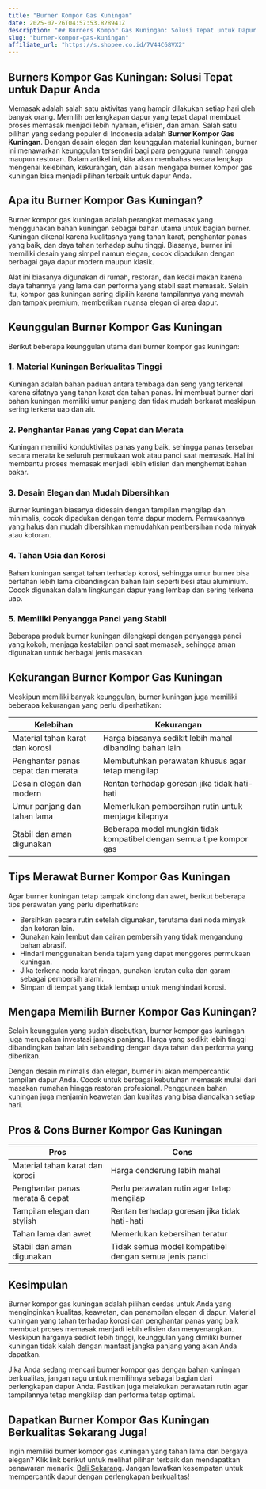 ```yaml
---
title: "Burner Kompor Gas Kuningan"
date: 2025-07-26T04:57:53.828941Z
description: "## Burners Kompor Gas Kuningan: Solusi Tepat untuk Dapur Anda..."
slug: "burner-kompor-gas-kuningan"
affiliate_url: "https://s.shopee.co.id/7V44C68VX2"
---
```

## Burners Kompor Gas Kuningan: Solusi Tepat untuk Dapur Anda

Memasak adalah salah satu aktivitas yang hampir dilakukan setiap hari oleh banyak orang. Memilih perlengkapan dapur yang tepat dapat membuat proses memasak menjadi lebih nyaman, efisien, dan aman. Salah satu pilihan yang sedang populer di Indonesia adalah **Burner Kompor Gas Kuningan**. Dengan desain elegan dan keunggulan material kuningan, burner ini menawarkan keunggulan tersendiri bagi para pengguna rumah tangga maupun restoran. Dalam artikel ini, kita akan membahas secara lengkap mengenai kelebihan, kekurangan, dan alasan mengapa burner kompor gas kuningan bisa menjadi pilihan terbaik untuk dapur Anda.

## Apa itu Burner Kompor Gas Kuningan?

Burner kompor gas kuningan adalah perangkat memasak yang menggunakan bahan kuningan sebagai bahan utama untuk bagian burner. Kuningan dikenal karena kualitasnya yang tahan karat, penghantar panas yang baik, dan daya tahan terhadap suhu tinggi. Biasanya, burner ini memiliki desain yang simpel namun elegan, cocok dipadukan dengan berbagai gaya dapur modern maupun klasik.

Alat ini biasanya digunakan di rumah, restoran, dan kedai makan karena daya tahannya yang lama dan performa yang stabil saat memasak. Selain itu, kompor gas kuningan sering dipilih karena tampilannya yang mewah dan tampak premium, memberikan nuansa elegan di area dapur.

## Keunggulan Burner Kompor Gas Kuningan

Berikut beberapa keunggulan utama dari burner kompor gas kuningan:

### 1. Material Kuningan Berkualitas Tinggi

Kuningan adalah bahan paduan antara tembaga dan seng yang terkenal karena sifatnya yang tahan karat dan tahan panas. Ini membuat burner dari bahan kuningan memiliki umur panjang dan tidak mudah berkarat meskipun sering terkena uap dan air.

### 2. Penghantar Panas yang Cepat dan Merata

Kuningan memiliki konduktivitas panas yang baik, sehingga panas tersebar secara merata ke seluruh permukaan wok atau panci saat memasak. Hal ini membantu proses memasak menjadi lebih efisien dan menghemat bahan bakar.

### 3. Desain Elegan dan Mudah Dibersihkan

Burner kuningan biasanya didesain dengan tampilan mengilap dan minimalis, cocok dipadukan dengan tema dapur modern. Permukaannya yang halus dan mudah dibersihkan memudahkan pembersihan noda minyak atau kotoran.

### 4. Tahan Usia dan Korosi

Bahan kuningan sangat tahan terhadap korosi, sehingga umur burner bisa bertahan lebih lama dibandingkan bahan lain seperti besi atau aluminium. Cocok digunakan dalam lingkungan dapur yang lembap dan sering terkena uap.

### 5. Memiliki Penyangga Panci yang Stabil

Beberapa produk burner kuningan dilengkapi dengan penyangga panci yang kokoh, menjaga kestabilan panci saat memasak, sehingga aman digunakan untuk berbagai jenis masakan.

## Kekurangan Burner Kompor Gas Kuningan

Meskipun memiliki banyak keunggulan, burner kuningan juga memiliki beberapa kekurangan yang perlu diperhatikan:

| Kelebihan | Kekurangan |
|------------|--------------|
| Material tahan karat dan korosi | Harga biasanya sedikit lebih mahal dibanding bahan lain |
| Penghantar panas cepat dan merata | Membutuhkan perawatan khusus agar tetap mengilap |
| Desain elegan dan modern | Rentan terhadap goresan jika tidak hati-hati |
| Umur panjang dan tahan lama | Memerlukan pembersihan rutin untuk menjaga kilapnya |
| Stabil dan aman digunakan | Beberapa model mungkin tidak kompatibel dengan semua tipe kompor gas |

## Tips Merawat Burner Kompor Gas Kuningan

Agar burner kuningan tetap tampak kinclong dan awet, berikut beberapa tips perawatan yang perlu diperhatikan:

- Bersihkan secara rutin setelah digunakan, terutama dari noda minyak dan kotoran lain.
- Gunakan kain lembut dan cairan pembersih yang tidak mengandung bahan abrasif.
- Hindari menggunakan benda tajam yang dapat menggores permukaan kuningan.
- Jika terkena noda karat ringan, gunakan larutan cuka dan garam sebagai pembersih alami.
- Simpan di tempat yang tidak lembap untuk menghindari korosi.

## Mengapa Memilih Burner Kompor Gas Kuningan?

Selain keunggulan yang sudah disebutkan, burner kompor gas kuningan juga merupakan investasi jangka panjang. Harga yang sedikit lebih tinggi dibandingkan bahan lain sebanding dengan daya tahan dan performa yang diberikan.

Dengan desain minimalis dan elegan, burner ini akan mempercantik tampilan dapur Anda. Cocok untuk berbagai kebutuhan memasak mulai dari masakan rumahan hingga restoran profesional. Penggunaan bahan kuningan juga menjamin keawetan dan kualitas yang bisa diandalkan setiap hari.

## Pros & Cons Burner Kompor Gas Kuningan

| **Pros** | **Cons** |
|------------|--------------|
| Material tahan karat dan korosi | Harga cenderung lebih mahal |
| Penghantar panas merata & cepat | Perlu perawatan rutin agar tetap mengilap |
| Tampilan elegan dan stylish | Rentan terhadap goresan jika tidak hati-hati |
| Tahan lama dan awet | Memerlukan kebersihan teratur |
| Stabil dan aman digunakan | Tidak semua model kompatibel dengan semua jenis panci |

## Kesimpulan

Burner kompor gas kuningan adalah pilihan cerdas untuk Anda yang menginginkan kualitas, keawetan, dan penampilan elegan di dapur. Material kuningan yang tahan terhadap korosi dan penghantar panas yang baik membuat proses memasak menjadi lebih efisien dan menyenangkan. Meskipun harganya sedikit lebih tinggi, keunggulan yang dimiliki burner kuningan tidak kalah dengan manfaat jangka panjang yang akan Anda dapatkan.

Jika Anda sedang mencari burner kompor gas dengan bahan kuningan berkualitas, jangan ragu untuk memilihnya sebagai bagian dari perlengkapan dapur Anda. Pastikan juga melakukan perawatan rutin agar tampilannya tetap mengkilap dan performa tetap optimal.

## Dapatkan Burner Kompor Gas Kuningan Berkualitas Sekarang Juga!

Ingin memiliki burner kompor gas kuningan yang tahan lama dan bergaya elegan? Klik link berikut untuk melihat pilihan terbaik dan mendapatkan penawaran menarik: [Beli Sekarang](https://s.shopee.co.id/7V44C68VX2). Jangan lewatkan kesempatan untuk mempercantik dapur dengan perlengkapan berkualitas!